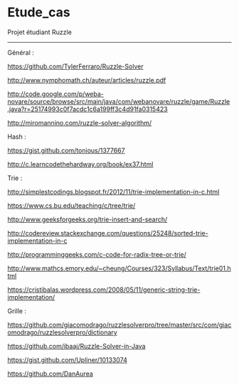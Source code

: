 # Etude_cas
Projet étudiant Ruzzle

-----

Général :

https://github.com/TylerFerraro/Ruzzle-Solver

http://www.nymphomath.ch/auteur/articles/ruzzle.pdf

http://code.google.com/p/weba-novare/source/browse/src/main/java/com/webanovare/ruzzle/game/Ruzzle.java?r=25174993c0f7acdc1c6a199ff3c4d91fa0315423

http://miromannino.com/ruzzle-solver-algorithm/

Hash :

https://gist.github.com/tonious/1377667

http://c.learncodethehardway.org/book/ex37.html

Trie :

http://simplestcodings.blogspot.fr/2012/11/trie-implementation-in-c.html

https://www.cs.bu.edu/teaching/c/tree/trie/

http://www.geeksforgeeks.org/trie-insert-and-search/

http://codereview.stackexchange.com/questions/25248/sorted-trie-implementation-in-c

http://programminggeeks.com/c-code-for-radix-tree-or-trie/

http://www.mathcs.emory.edu/~cheung/Courses/323/Syllabus/Text/trie01.html

https://cristibalas.wordpress.com/2008/05/11/generic-string-trie-implementation/

Grille :

https://github.com/giacomodrago/ruzzlesolverpro/tree/master/src/com/giacomodrago/ruzzlesolverpro/dictionary

https://github.com/ibaaj/Ruzzle-Solver-in-Java

https://gist.github.com/Upliner/10133074

https://github.com/DanAurea
